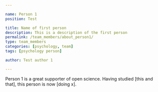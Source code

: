 ```yaml
---

name: Person 1
position: Test

title: Name of first person
description: This is a description of the first person
permalink: /team_members/about_person1/
type: team_members
categories: [psychology, team]
tags: [psychology person]

author: Test author 1

---
```



Person 1 is a great supporter of open science. Having studied [this and that], this person is now [doing x].